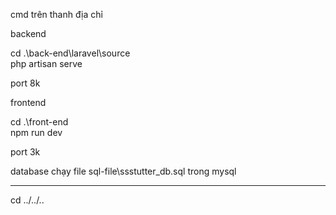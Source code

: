 cmd trên thanh địa chỉ

backend

cd .\back-end\laravel\source\
php artisan serve


port 8k

frontend

cd .\front-end\
npm run dev

port 3k

database
chạy file sql-file\ssstutter_db.sql trong mysql

--------------------------------------------------

cd ../../..
